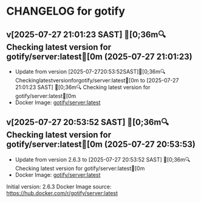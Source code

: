 CHANGELOG for gotify
===================
## v[2025-07-27 21:01:23 SAST] [0;36m🔍 Checking latest version for gotify/server:latest[0m (2025-07-27 21:01:23)

- Update from version [2025-07-2720:53:52SAST][0;36m🔍Checkinglatestversionforgotify/server:latest[0m to [2025-07-27 21:01:23 SAST] [0;36m🔍 Checking latest version for gotify/server:latest[0m
- Docker Image: [gotify/server:latest](https://hub.docker.com/r/gotify/server:latest)


## v[2025-07-27 20:53:52 SAST] [0;36m🔍 Checking latest version for gotify/server:latest[0m (2025-07-27 20:53:53)

- Update from version 2.6.3 to [2025-07-27 20:53:52 SAST] [0;36m🔍 Checking latest version for gotify/server:latest[0m
- Docker Image: [gotify/server:latest](https://hub.docker.com/r/gotify/server:latest)



Initial version: 2.6.3
Docker Image source: https://hub.docker.com/r/gotify/server:latest

